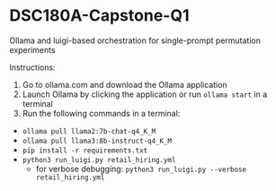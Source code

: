 # DSC180A-Capstone-Q1

Ollama and luigi-based orchestration for single-prompt permutation experiments
<!-- - `mmlu`: Ollama-based orchestration for permuting pre- and post-question instructions for the MMLU and MMLUPro question answering benchmarks -->

Instructions:
1. Go to ollama.com and download the Ollama application
2. Launch Ollama by clicking the application or run `ollama start` in a terminal
3. Run the following commands in a terminal:
- `ollama pull llama2:7b-chat-q4_K_M`
- `ollama pull llama3:8b-instruct-q4_K_M`
- `pip install -r requirements.txt`
- `python3 run_luigi.py retail_hiring.yml`
  - for verbose debugging: `python3 run_luigi.py --verbose retail_hiring.yml`
  <!-- - to replace existing output file (specified in yml), otherwise will resume: `python3 run_luigi.py --replace retail_hiring.yml` -->